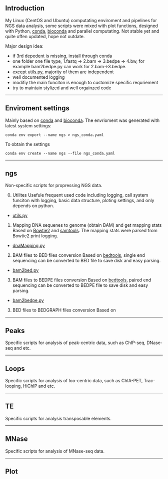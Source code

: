 ## Introduction
My Linux (CentOS and Ubuntu) computating enviroment and pipelines for NGS data analysis, some scripts were mixed with plot functions, designed with Python, [conda](https://docs.conda.io/en/latest/), [bioconda](https://bioconda.github.io/) and parallel computating. 
Not stable yet and quite offen updated, hope not outdate.

Major design idea:
- if 3rd depedent is missing, install through conda 
- one folder one file type, 1.fastq -> 2.bam -> 3.bedpe -> 4.bw, for example bam2bedpe.py can work for 2.bam->3.bedpe.
- except utils.py, majority of them are independent
- well documented logging 
- modifiy the main funciton is enough to customize specific requriement
- try to maintain stylized and well orgainzed code

---
## Enviroment settings
Mainly based on [conda](https://docs.conda.io/en/latest/) and [bioconda](https://bioconda.github.io/).
The envrioment was generated with latest system settings:
```
conda env export --name ngs > ngs_conda.yaml
```
To obtain the settings
```
conda env create --name ngs --file ngs_conda.yaml
```

---
## ngs
Non-specific scripts for propressing NGS data.    

0. Utilites
Usefule frequent used code including logging, call system funciton with logging, basic data structure, ploting settings, and only depends on python.      
- [utils.py](https://github.com/YaqiangCao/ngsPipes/blob/master/ngs/utils.py)   

1. Mapping DNA sequenes to genome (obtain BAM) and get mapping stats     
Based on [Bowtie2](http://bowtie-bio.sourceforge.net/bowtie2/index.shtml) and [samtools](http://samtools.sourceforge.net/). The mapping stats were parsed from Bowtie2 print logging.  
- [dnaMapping.py](https://github.com/YaqiangCao/ngsPipes/blob/master/ngs/dnaMapping.py)

2. BAM files to BED files conversion
Based on [bedtools](https://bedtools.readthedocs.io/en/latest/), single end sequencing can be converted to BED file to save disk and easy parsing. 
- [bam2bed.py](https://github.com/YaqiangCao/ngsPipes/blob/master/ngs/bam2bed.py) 

3. BAM files to BEDPE files conversion
Based on [bedtools](https://bedtools.readthedocs.io/en/latest/), paired end sequencing can be converted to BEDPE file to save disk and easy parsing. 
- [bam2bedpe.py](https://github.com/YaqiangCao/ngsPipes/blob/master/ngs/bam2bedpe.py)

3. BED files to BEDGRAPH files conversion
Based on 

---
## Peaks 
Specific scripts for analysis of peak-centric data, such as ChIP-seq, DNase-seq and etc. 

---
## Loops 
Specific scripts for analysis of loo-centric data, such as ChIA-PET, Trac-looping, HiChIP and etc. 

---
## TE
Specific scripts for analysis transposable elements. 

---
## MNase
Specific scripts for analysis of MNase-seq data.

---
## Plot

